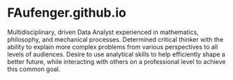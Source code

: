 # FAufenger.github.io

Multidisciplinary, driven Data Analyst experienced in mathematics, philosophy, and mechanical processes. Determined critical thinker with the ability to explain more complex problems from various perspectives to all levels of audiences. Desire to use analytical skills to help efficiently shape a better future, while interacting with others on a professional level to achieve this common goal. 
